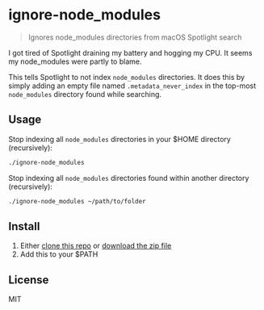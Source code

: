 # ignore-node_modules

> Ignores node_modules directories from macOS Spotlight search

I got tired of Spotlight draining my battery and hogging my CPU.  It seems my node_modules were partly to blame.

This tells Spotlight to not index `node_modules` directories.  It does this by simply adding an empty file named `.metadata_never_index` in the top-most `node_modules` directory found while searching.

## Usage

Stop indexing all `node_modules` directories in your $HOME directory (recursively):

```bash
./ignore-node_modules
```

Stop indexing all `node_modules` directories found within another directory (recursively):

```bash
./ignore-node_modules ~/path/to/folder
```

## Install

1. Either [clone this repo](https://help.github.com/articles/cloning-a-repository/) or [download the zip file](archive/master.zip)
2. Add this to your $PATH

## License

MIT